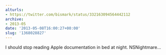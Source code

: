 ```yaml
---
alturls:
- https://twitter.com/bismark/status/332163094564442112
archive:
- 2013-05
date: '2013-05-08T16:00:27+00:00'
slug: '1368028827'
---
```


I should stop reading Apple documentation in bed at night. NSNightmare…

